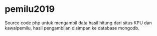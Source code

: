 # pemilu2019

Source code php untuk mengambil data hasil hitung dari situs KPU dan kawalpemilu, hasil pengambilan disimpan ke database mongodb. 
